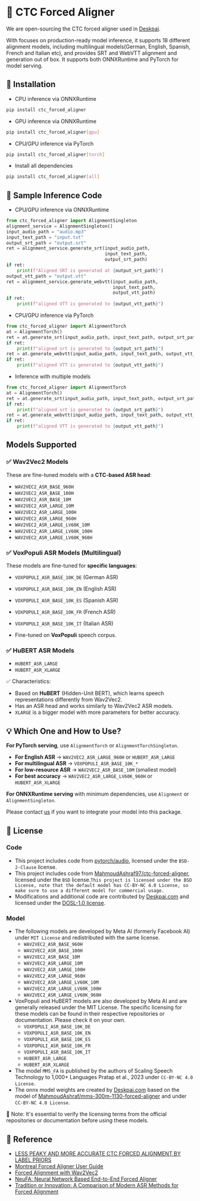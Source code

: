 # 🎯 CTC Forced Aligner

We are open-sourcing the CTC forced aligner used in [Deskpai](https://www.deskpai.com).

With focuses on production-ready model inference, it supports 18 different alignment models, including multilingual models(German, English, Spanish, French and Italian etc), and provides SRT and WebVTT alignment and generation out of box. It supports both ONNXRuntime and PyTorch for model serving.

## 🚀 Installation  

- CPU inference via ONNXRuntime

```bash
pip install ctc_forced_aligner
```

- GPU inference via ONNXRuntime

```bash
pip install ctc_forced_aligner[gpu]
```

- CPU/GPU inference via PyTorch

```bash
pip install ctc_forced_aligner[torch]
```

- Install all dependencies

```bash
pip install ctc_forced_aligner[all]
```

## 📝 Sample Inference Code  

- CPU/GPU inference via ONNXRuntime

```python
from ctc_forced_aligner import AlignmentSingleton
alignment_service = AlignmentSingleton()
input_audio_path = "audio.mp3"
input_text_path = "input.txt"
output_srt_path = "output.srt"
ret = alignment_service.generate_srt(input_audio_path,
                                     input_text_path,
                                     output_srt_path)
if ret:
    print(f"Aligned SRT is generated at {output_srt_path}")
output_vtt_path = "output.vtt"
ret = alignment_service.generate_webvtt(input_audio_path,
                                        input_text_path,
                                        output_vtt_path)
if ret:
    print(f"aligned VTT is generated to {output_vtt_path}")
```

- CPU/GPU inference via PyTorch

```python
from ctc_forced_aligner import AlignmentTorch
at = AlignmentTorch()
ret = at.generate_srt(input_audio_path, input_text_path, output_srt_path)
if ret:
    print(f"aligned srt is generated to {output_srt_path}")
ret = at.generate_webvtt(input_audio_path, input_text_path, output_vtt_path)
if ret:
    print(f"aligned VTT is generated to {output_vtt_path}")
```

- Inference with multiple models

```python
from ctc_forced_aligner import AlignmentTorch
at = AlignmentTorch()
ret = at.generate_srt(input_audio_path, input_text_path, output_srt_path, model_type='WAV2VEC2_ASR_BASE_960H')
if ret:
    print(f"aligned srt is generated to {output_srt_path}")
ret = at.generate_webvtt(input_audio_path, input_text_path, output_vtt_path, model_type='WAV2VEC2_ASR_BASE_960H')
if ret:
    print(f"aligned VTT is generated to {output_vtt_path}")
```

## Models Supported

### ✅ Wav2Vec2 Models

These are fine-tuned models with a **CTC-based ASR head**:
- `WAV2VEC2_ASR_BASE_960H`
- `WAV2VEC2_ASR_BASE_100H`
- `WAV2VEC2_ASR_BASE_10M`
- `WAV2VEC2_ASR_LARGE_10M`
- `WAV2VEC2_ASR_LARGE_100H`
- `WAV2VEC2_ASR_LARGE_960H`
- `WAV2VEC2_ASR_LARGE_LV60K_10M`
- `WAV2VEC2_ASR_LARGE_LV60K_100H`
- `WAV2VEC2_ASR_LARGE_LV60K_960H`

### ✅ VoxPopuli ASR Models (Multilingual)

These models are fine-tuned for **specific languages**:
- `VOXPOPULI_ASR_BASE_10K_DE` (German ASR)
- `VOXPOPULI_ASR_BASE_10K_EN` (English ASR)
- `VOXPOPULI_ASR_BASE_10K_ES` (Spanish ASR)
- `VOXPOPULI_ASR_BASE_10K_FR` (French ASR)
- `VOXPOPULI_ASR_BASE_10K_IT` (Italian ASR)

- Fine-tuned on **VoxPopuli** speech corpus.

### ✅ HuBERT ASR Models
- `HUBERT_ASR_LARGE`
- `HUBERT_ASR_XLARGE`

✅ Characteristics:
- Based on **HuBERT** (Hidden-Unit BERT), which learns speech representations differently from Wav2Vec2.
- Has an ASR head and works similarly to Wav2Vec2 ASR models.
- `XLARGE` is a bigger model with more parameters for better accuracy.

## 💡 Which One and How to Use?

**For PyTorch serving**, use `AlignmentTorch` or `AlignmentTorchSingleton`. 

- **For English ASR** → `WAV2VEC2_ASR_LARGE_960H` or `HUBERT_ASR_LARGE`
- **For multilingual ASR** → `VOXPOPULI_ASR_BASE_10K_*`
- **For low-resource ASR** → `WAV2VEC2_ASR_BASE_10M` (smallest model)
- **For best accuracy** → `WAV2VEC2_ASR_LARGE_LV60K_960H` or `HUBERT_ASR_XLARGE`

**For ONNXRuntime serving** with minimum dependencies, use `Alignment` or `AlignmentSingleton`.

Please contact [us](mailto:dev@deskpai.com) if you want to integrate your model into this package.

## 📄 License

### Code

- This project includes code from [pytorch/audio](https://github.com/pytorch/audio), licensed under the `BSD-2-Clause` license.
- This project includes code from [MahmoudAshraf97/ctc-forced-aligner](https://github.com/MahmoudAshraf97/ctc-forced-aligner), licensed under the `BSD` license.`This project is licensed under the BSD License, note that the default model has CC-BY-NC 4.0 License, so make sure to use a different model for commercial usage.`
- Modifications and additional code are contributed by [Deskpai.com](https://www.deskpai.com) and licensed under the [DOSL-1.0 license](https://github.com/deskpai/deskpai/blob/main/LICENSE).

### Model

- The following models are developed by Meta AI (formerly Facebook AI) under `MIT License` and redistributed with the same license.
  - `WAV2VEC2_ASR_BASE_960H`
  - `WAV2VEC2_ASR_BASE_100H`
  - `WAV2VEC2_ASR_BASE_10M`
  - `WAV2VEC2_ASR_LARGE_10M`
  - `WAV2VEC2_ASR_LARGE_100H`
  - `WAV2VEC2_ASR_LARGE_960H`
  - `WAV2VEC2_ASR_LARGE_LV60K_10M`
  - `WAV2VEC2_ASR_LARGE_LV60K_100H`
  - `WAV2VEC2_ASR_LARGE_LV60K_960H`
- VoxPopuli and HuBERT models are also developed by Meta AI and are generally released under the MIT License. The specific licensing for these models can be found in their respective repositories or documentation. Please check it on your own.
  - `VOXPOPULI_ASR_BASE_10K_DE`
  - `VOXPOPULI_ASR_BASE_10K_EN`
  - `VOXPOPULI_ASR_BASE_10K_ES`
  - `VOXPOPULI_ASR_BASE_10K_FR`
  - `VOXPOPULI_ASR_BASE_10K_IT`
  - `HUBERT_ASR_LARGE`
  - `HUBERT_ASR_XLARGE`
- The model `MMS_FA` is published by the authors of Scaling Speech Technology to 1,000+ Languages Pratap et al., 2023 under `CC-BY-NC 4.0 License`.
- The onnx model weights are created by [Deskpai.com](https://www.deskpai.com) based on the model of [MahmoudAshraf/mms-300m-1130-forced-aligner](https://huggingface.co/MahmoudAshraf/mms-300m-1130-forced-aligner) and under `CC-BY-NC 4.0 License`.

📝 Note: It's essential to verify the licensing terms from the official repositories or documentation before using these models. 

## 🙏 Reference

- [LESS PEAKY AND MORE ACCURATE CTC FORCED ALIGNMENT BY LABEL PRIORS](https://arxiv.org/pdf/2406.02560)
- [Montreal Forced Aligner User Guide](https://montreal-forced-aligner.readthedocs.io/en/stable/user_guide/index.html)
- [Forced Alignment with Wav2Vec2](https://pytorch.org/audio/main/tutorials/forced_alignment_tutorial.html)
- [NeuFA: Neural Network Based End-to-End Forced Aligner](https://arxiv.org/abs/2203.16838)
- [Tradition or Innovation: A Comparison of Modern ASR Methods for Forced
Alignment](https://arxiv.org/pdf/2406.19363v1)
